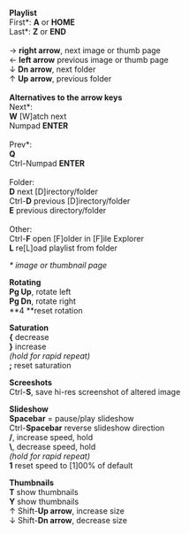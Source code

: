 **Playlist**<br />
First\*: **A** or **HOME**<br />
Last\*:  **Z** or **END**<br />
<br />
&rarr; **right arrow**, next image or thumb page<br />
&larr; **left arrow** previous image or thumb page<br />
&darr; **Dn arrow**, next folder<br />
&uarr; **Up arrow**, previous folder<br />
<br />
**Alternatives to the arrow keys**<br />
Next\*:<br />
  **W** [W]atch next<br />
  Numpad **ENTER**<br />
<br />
Prev\*:<br />
  **Q**<br />
  Ctrl-Numpad **ENTER**<br />
<br />
Folder:<br />
  **D** next [D]irectory/folder<br />
  Ctrl-**D** previous [D]irectory/folder<br />
  **E** previous directory/folder<br />
<br />
Other:<br />
  Ctrl-**F** open [F]older in [F]ile Explorer<br />
  **L** re[L]oad playlist from folder<br />

_\* image or thumbnail page_<br />

**Rotating**<br />
**Pg Up**, rotate left<br />
**Pg Dn**, rotate right<br />
**4 **reset rotation<br />

**Saturation**<br />
**{** decrease<br />
**}** increase<br />
_(hold for rapid repeat)_<br />
**;** reset saturation<br />

**Screeshots**<br />
Ctrl-**S**, save hi-res screenshot of altered image<br />

**Slideshow**<br />
**Spacebar** = pause/play slideshow<br />
Ctrl-**Spacebar** reverse slideshow direction<br />
**/**, increase speed, hold<br />
**\\**, decrease speed, hold<br />
_(hold for rapid repeat)_<br />
**1** reset speed to [1]00% of default<br />

**Thumbnails**<br />
**T** show thumbnails<br />
**Y** show thumbnails<br />
&uarr; Shift-**Up arrow**, increase size<br />
&darr; Shift-**Dn arrow**, decrease size<br />


